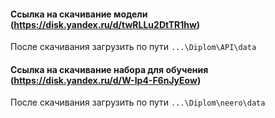 #### Ссылка на скачивание модели (https://disk.yandex.ru/d/twRLLu2DtTR1hw)
После скачивания загрузить по пути ```...\Diplom\API\data```

#### Ссылка на скачивание набора для обучения (https://disk.yandex.ru/d/W-Ip4-F6nJyEow)
После скачивания загрузить по пути ```...\Diplom\neero\data```

